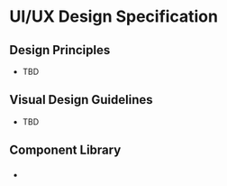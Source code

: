 # UI/UX Design Specification
## Design Principles
- TBD
## Visual Design Guidelines
- TBD
## Component Library
- ### 
## 
